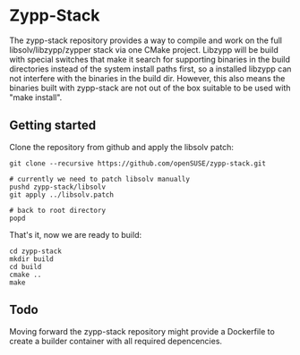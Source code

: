 Zypp-Stack 
==========

The zypp-stack repository provides a way to compile and work on the full libsolv/libzypp/zypper stack via one CMake project.
Libzypp will be build with special switches that make it search for supporting binaries in the build directories instead
of the system install paths first, so a installed libzypp can not interfere with the binaries in the build dir. However, this
also means the binaries built with zypp-stack are not out of the box suitable to be used with "make install".

Getting started
---------------
Clone the repository from github and apply the libsolv patch:
```   
git clone --recursive https://github.com/openSUSE/zypp-stack.git

# currently we need to patch libsolv manually
pushd zypp-stack/libsolv
git apply ../libsolv.patch

# back to root directory
popd
```

That's it, now we are ready to build:
```
cd zypp-stack
mkdir build
cd build
cmake ..
make
```

Todo
----
Moving forward the zypp-stack repository might provide a Dockerfile to create a builder container with all required depencencies.
